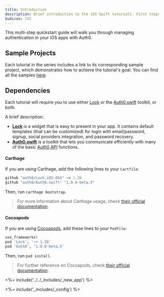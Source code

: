 ```yaml
---
title: Introduction
description: Brief introduction to the iOS Swift tutorials. First steps required to follow any of the tutorials.
budicon: 715
---
```


This multi-step quickstart guide will walk you through managing authentication in your iOS apps with Auth0.

## Sample Projects

Each tutorial in the series includes a link to its corresponding sample project, which demonstrates how to achieve the tutorial's goal. You can find all the samples [here](https://github.com/auth0-samples/auth0-ios-swift-sample/).

## Dependencies

Each tutorial will require you to use either [Lock](https://github.com/auth0/Lock.iOS-OSX) or the [Auth0.swift](https://github.com/auth0/Auth0.swift) toolkit, or both.

A brief description:

- [**Lock**](https://github.com/auth0/Lock.iOS-OSX) is a widget that is easy to present in your app. It contains default templates (that can be customized) for login with email/password, signup, social providers integration, and password recovery.
- [**Auth0.swift**](https://github.com/auth0/Auth0.swift) is a toolkit that lets you communicate efficiently with many of the basic [Auth0 API](/api/info) functions.

#### Carthage

If you are using Carthage, add the following lines to your `Cartfile`:

```ruby
github "auth0/Lock.iOS-OSX" -> 1.26
github "auth0/Auth0.swift" "1.0.0-beta.5"
```

Then, run `carthage bootstrap`.

> For more information about Carthage usage, check [their official documentation](https://github.com/Carthage/Carthage#if-youre-building-for-ios-tvos-or-watchos).

#### Cocoapods

If you are using [Cocoapods](https://cocoapods.org/), add these lines to your `Podfile`:

```ruby
use_frameworks!
pod 'Lock', '~> 1.26'
pod 'Auth0', '1.0.0-beta.5'
```

Then, run `pod install`.

> For further reference on Cocoapods, check [their official documentation](http://guides.cocoapods.org/using/getting-started.html).

<%= include('../../_includes/_new_app') %>

<%= include('_includes/_config') %>
